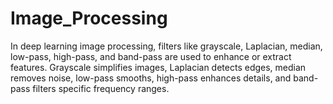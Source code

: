 # Image_Processing
In deep learning image processing, filters like grayscale, Laplacian, median, low-pass, high-pass, and band-pass are used to enhance or extract features. Grayscale simplifies images, Laplacian detects edges, median removes noise, low-pass smooths, high-pass enhances details, and band-pass filters specific frequency ranges.
